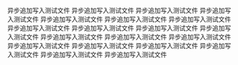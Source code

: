 异步追加写入测试文件
异步追加写入测试文件
异步追加写入测试文件
异步追加写入测试文件
异步追加写入测试文件
异步追加写入测试文件
异步追加写入测试文件
异步追加写入测试文件
异步追加写入测试文件
异步追加写入测试文件
异步追加写入测试文件
异步追加写入测试文件
异步追加写入测试文件
异步追加写入测试文件
异步追加写入测试文件
异步追加写入测试文件
异步追加写入测试文件
异步追加写入测试文件
异步追加写入测试文件
异步追加写入测试文件
